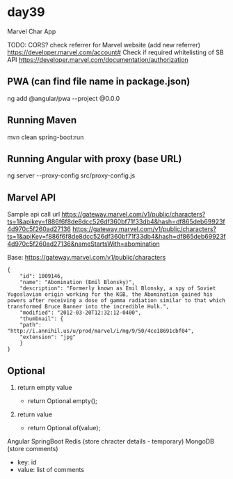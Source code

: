 # day39
Marvel Char App

TODO: 
CORS? 
check referrer for Marvel website (add new referrer)
https://developer.marvel.com/account#
Check if required whitelisting of SB API
https://developer.marvel.com/documentation/authorization

## PWA (can find file name in package.json)
ng add @angular/pwa --project <project-name>@0.0.0 

## Running Maven
mvn clean spring-boot:run

## Running Angular with proxy (base URL)
ng server --proxy-config src/proxy-config.js

## Marvel API
Sample api call url
https://gateway.marvel.com/v1/public/characters?ts=1&apikey=f886f6f8de8dcc526df360bf71f33db4&hash=df865deb69923f4d970c5f260ad27136
https://gateway.marvel.com/v1/public/characters?ts=1&apiKey=f886f6f8de8dcc526df360bf71f33db4&hash=df865deb69923f4d970c5f260ad27136&nameStartsWith=abomination

Base: https://gateway.marvel.com/v1/public/characters

```
{
    "id": 1009146,
    "name": "Abomination (Emil Blonsky)",
    "description": "Formerly known as Emil Blonsky, a spy of Soviet Yugoslavian origin working for the KGB, the Abomination gained his powers after receiving a dose of gamma radiation similar to that which transformed Bruce Banner into the incredible Hulk.",
    "modified": "2012-03-20T12:32:12-0400",
    "thumbnail": {
    "path": "http://i.annihil.us/u/prod/marvel/i/mg/9/50/4ce18691cbf04",
    "extension": "jpg"
    }
}
```

## Optional
1. return empty value
    - return Optional.empty();

2. return value
    - return Optional.of(value);



Angular
SpringBoot
Redis (store chracter details - temporary)
MongoDB (store comments)
- key: id
- value: list of comments 
